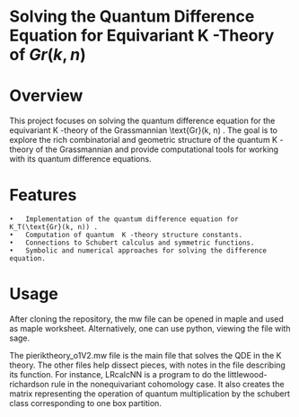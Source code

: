 # Solving the Quantum Difference Equation for Equivariant  K -Theory of  $Gr(k, n)$ 

# Overview

This project focuses on solving the quantum difference equation for the equivariant  K -theory of the Grassmannian  \text{Gr}(k, n) . The goal is to explore the rich combinatorial and geometric structure of the quantum  K -theory of the Grassmannian and provide computational tools for working with its quantum difference equations.

# Features
	•	Implementation of the quantum difference equation for  K_T(\text{Gr}(k, n)) .
	•	Computation of quantum  K -theory structure constants.
	•	Connections to Schubert calculus and symmetric functions.
	•	Symbolic and numerical approaches for solving the difference equation.

 # Usage
 After cloning the repository, the mw file can be opened in maple and used as maple worksheet. Alternatively, one can use python, viewing the file with sage.

 The pieriktheory_o1V2.mw file is the main file that solves the QDE in the K theory. The other files help dissect pieces, with notes in the file describing its function. For instance, LRcalcNN is a program to do the littlewood-richardson rule in the nonequivariant cohomology case. It also creates the matrix representing the operation of quantum multiplication by the schubert class corresponding to one box partition.

